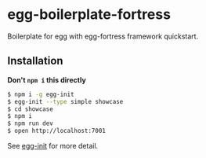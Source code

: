 # egg-boilerplate-fortress

Boilerplate for egg with egg-fortress framework quickstart. 

## Installation

**Don't `npm i` this directly**

```bash
$ npm i -g egg-init
$ egg-init --type simple showcase
$ cd showcase
$ npm i
$ npm run dev
$ open http://localhost:7001
```

See [egg-init](https://github.com/eggjs/egg-init) for more detail.
